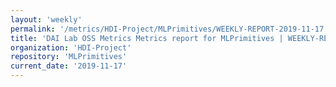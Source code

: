 ```yaml
---
layout: 'weekly'
permalink: '/metrics/HDI-Project/MLPrimitives/WEEKLY-REPORT-2019-11-17'
title: 'DAI Lab OSS Metrics Metrics report for MLPrimitives | WEEKLY-REPORT-2019-11-17'
organization: 'HDI-Project'
repository: 'MLPrimitives'
current_date: '2019-11-17'
---
```

